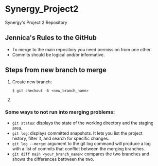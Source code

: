 # Synergy_Project2
Synergy's Project 2 Repository

## Jennica's Rules to the GitHub
- To merge to the main repository you need permission from one other.
- Commits should be logical and/or informative.

## Steps from new branch to merge
1. Create new branch:
   ```
   $ git checkout -b <new_branch_name>
   ```
2. 

### Some ways to not run into merging problems:
- `git status`: displays the state of the working directory and the staging area.
- `git log`: displays committed snapshots. It lets you list the project history, filter it, and search for specific changes.
- `git log --merge`: argument to the git log command will produce a log with a list of commits that conflict between the merging branches.
- `git diff main <your_branch_name>`: compares the two branches and shows the differences bettween the two. 
